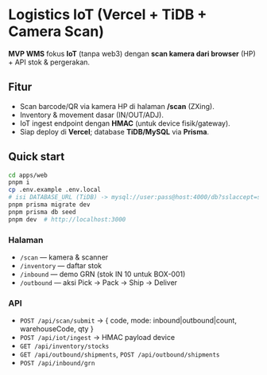 
# Logistics IoT (Vercel + TiDB + Camera Scan)

**MVP WMS** fokus **IoT** (tanpa web3) dengan **scan kamera dari browser** (HP) + API stok & pergerakan.

## Fitur
- Scan barcode/QR via kamera HP di halaman **/scan** (ZXing).
- Inventory & movement dasar (IN/OUT/ADJ).
- IoT ingest endpoint dengan **HMAC** (untuk device fisik/gateway).
- Siap deploy di **Vercel**; database **TiDB/MySQL** via **Prisma**.

## Quick start
```bash
cd apps/web
pnpm i
cp .env.example .env.local
# isi DATABASE_URL (TiDB) -> mysql://user:pass@host:4000/db?sslaccept=strict
pnpm prisma migrate dev
pnpm prisma db seed
pnpm dev  # http://localhost:3000
```

### Halaman
- `/scan` — kamera & scanner
- `/inventory` — daftar stok
- `/inbound` — demo GRN (stok IN 10 untuk BOX-001)
- `/outbound` — aksi Pick → Pack → Ship → Deliver

### API
- `POST /api/scan/submit` → { code, mode: inbound|outbound|count, warehouseCode, qty }
- `POST /api/iot/ingest` → HMAC payload device
- `GET /api/inventory/stocks`
- `GET /api/outbound/shipments`, `POST /api/outbound/shipments`
- `POST /api/inbound/grn`
